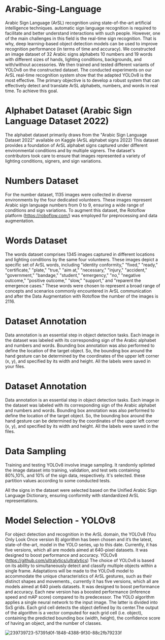 # Arabic-Sing-Language

Arabic Sign Language (ArSL) recognition using state-of-the-art artificial intelligence techniques. automatic sign language recognition is required to facilitate and better understand interactions with such people. However, one of the main challenges in this field is the real-time sign recognition. That is why, deep learning-based object detection models can be used to improve recognition performance (in terms of time and accuracy). We constructed an image dataset of 32 Arabic signs alphabets 10 numbers and 19 words with different sizes of hands, lighting conditions, backgrounds, and with/without accessories. We then trained and tested different variants of YOLOv8 on the constructed dataset. The conducted experiments on our ArSL real-time recognition system show that the adapted YOLOv8 is the most effective. The primary objective is to develop a robust system that can effectively detect and translate ArSL alphabets, numbers, and words in real time. To achieve this goal.

# Alphabet Dataset (Arabic Sign Language Dataset 2022)

The alphabet dataset primarily draws from the "Arabic Sign Language Dataset 2022" available on Kaggle (ArSL alphabet signs 2022)  This dataset provides a foundation of ArSL alphabet signs captured under different environmental conditions and by multiple signers. The dataset's contributors took care to ensure that images represented a variety of lighting conditions, signers, and sign variations.

# Numbers Dataset

For the number dataset, 1135 images were collected in diverse environments by the four dedicated volunteers. These images represent Arabic sign language numbers from 0 to 9, ensuring a wide range of conditions and sign variations. To augment this dataset, the Rotoflow platform (https://roboflow.com/) was employed for preprocessing and data augmentation.

# Words Dataset

The words dataset comprises 1345 images captured in different locations and lighting conditions by the same four volunteers. These images depict a specific set of ArSL words, including "identity conformity," "fixed," "ready," "certificate," "plate," "true," "aim at," "necessary," "injury," "accident," "government," "bandage," "student," "emergency," "no," "negative outcome," "positive outcome," "slow," "support," and "reparent the emergence cases." These words were chosen to represent a broad range of concepts and scenarios commonly encountered in ArSL communication and after the Data Augmentation with Rotoflow the number of the images is 2116. 

# Dataset Annotation

Data annotation is an essential step in object detection tasks. Each image in the dataset was labeled with its corresponding sign of the Arabic alphabet and numbers and words. Bounding box annotation was also performed to define the location of the target object. So, the bounding box around the hand gesture can be determined by the coordinates of the upper left corner (x, y), and specified by its width and height. All the labels were saved in your files.

# Dataset Annotation

Data annotation is an essential step in object detection tasks. Each image in the dataset was labeled with its corresponding sign of the Arabic alphabet and numbers and words. Bounding box annotation was also performed to define the location of the target object. So, the bounding box around the hand gesture can be determined by the coordinates of the upper left corner (x, y), and specified by its width and height. All the labels were saved in the files.

# Data Sampling

Training and testing YOLOv8 involve image sampling. It randomly splinted the image dataset into training, validation, and test sets containing 80%,10%, and 10% of the sign data, respectively. It's selected. these partition values according to some conducted tests.

All the signs in the dataset were selected based on the Unified Arabic Sign Language Dictionary, ensuring conformity with standardized ArSL representations.

# Model Selection - YOLOv8

For object detection and recognition in the ArSL domain, the YOLOv8 (You Only Look Once version 8) algorithm has been chosen and it’s the latest, state-of-the-art, model in the YOLO series, up to this date. Currently, it has five versions, which all are models aimed at 640-pixel datasets. It was designed to boost performance and accuracy.
YOLOv8 (https://github.com/ultralytics/ultralytics)
The choice of YOLOv8 is based on its ability to simultaneously detect and classify multiple objects within a single frame. Adaptations will be made to the YOLOv8 model to accommodate the unique characteristics of ArSL gestures, such as their distinct shapes and movements., currently it has five versions, which all are models aimed at 640 pixels datasets. It was designed to boost performance and accuracy.
Each new version has a boosted performance (inference speed and mAP score) compared to its predecessor. The YOLO algorithm applies a single neural network to the input image. The latter is divided into SxS grids. Each grid cell detects the object defined by its center.The output of the algorithm is a vector computed for each grid cell (i.e. object), containing the predicted bounding box (width, height), the confidence score of having an object, and the number of classes.



![239739723-57391d0f-1848-4388-9f30-88c2fb79233f](https://github.com/itmr97/Arabic-Sing-Language/assets/40148242/d9a64c4e-05d7-4ec0-9094-ce6047b0bef1)



